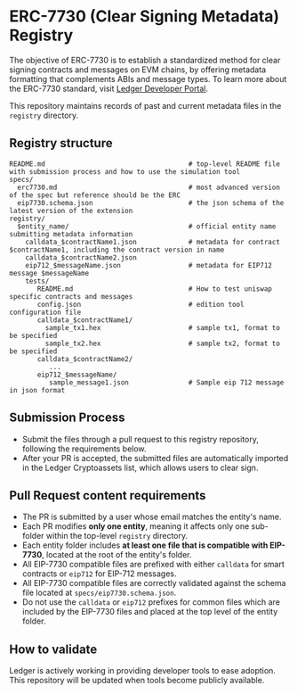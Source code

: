 # ERC-7730 (Clear Signing Metadata) Registry

The objective of ERC-7730 is to establish a standardized method for clear signing contracts and messages on EVM chains, by offering metadata formatting that complements ABIs and message types. To learn more about the ERC-7730 standard, visit [Ledger Developer Portal](https://developers.ledger.com/docs/clear-signing).

This repository maintains records of past and current metadata files in the `registry` directory.

## Registry structure

```
README.md                                    # top-level README file with submission process and how to use the simulation tool
specs/
  erc7730.md                                 # most advanced version of the spec but reference should be the ERC
  eip7730.schema.json                        # the json schema of the latest version of the extension
registry/
  $entity_name/                              # official entity name submitting metadata information
    calldata_$contractName1.json             # metadata for contract $contractName1, including the contract version in name
    calldata_$contractName2.json
    eip712_$messageName.json                 # metadata for EIP712 message $messageName
    tests/
       README.md                             # How to test uniswap specific contracts and messages
       config.json                           # edition tool configuration file
       calldata_$contractName1/
         sample_tx1.hex                      # sample tx1, format to be specified
         sample_tx2.hex                      # sample tx2, format to be specified
       calldata_$contractName2/
          ...
       eip712_$messageName/
          sample_message1.json               # Sample eip 712 message in json format
```

## Submission Process

- Submit the files through a pull request to this registry repository, following the requirements below.
- After your PR is accepted, the submitted files are automatically imported in the Ledger Cryptoassets list, which allows users to clear sign.

## Pull Request content requirements

- The PR is submitted by a user whose email matches the entity's name.
- Each PR modifies **only one entity**, meaning it affects only one sub-folder within the top-level `registry` directory.
- Each entity folder includes **at least one file that is compatible with EIP-7730**, located at the root of the entity's folder.
- All EIP-7730 compatible files are prefixed with either `calldata` for smart contracts or `eip712` for EIP-712 messages.
- All EIP-7730 compatible files are correctly validated against the schema file located at `specs/eip7730.schema.json`.
- Do not use the `calldata` or `eip712` prefixes for common files which are included by the EIP-7730 files and placed at the top level of the entity folder.

## How to validate

Ledger is actively working in providing developer tools to ease adoption. This repository will be updated when tools become publicly available.
